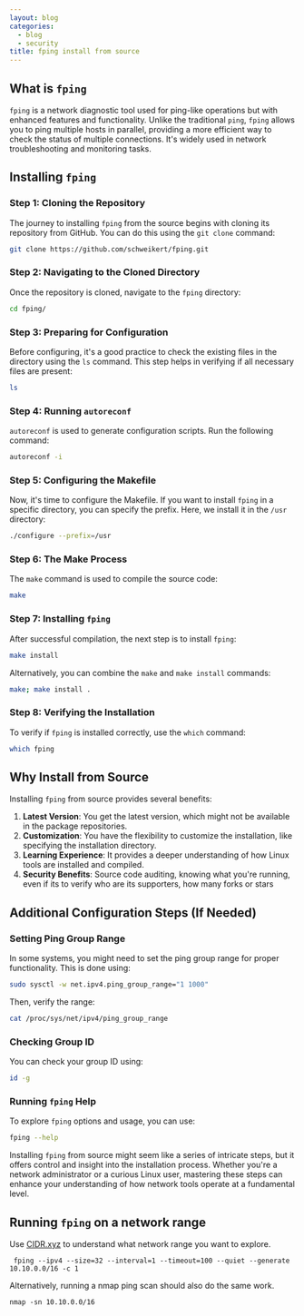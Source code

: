 ```yaml
---
layout: blog
categories:
  - blog
  - security
title: fping install from source
---
```

## What is `fping`

`fping` is a network diagnostic tool used for ping-like operations but with enhanced features and functionality. Unlike the traditional `ping`, `fping` allows you to ping multiple hosts in parallel, providing a more efficient way to check the status of multiple connections. It's widely used in network troubleshooting and monitoring tasks.

## Installing `fping`

### Step 1: Cloning the Repository
The journey to installing `fping` from the source begins with cloning its repository from GitHub. You can do this using the `git clone` command:

```bash
git clone https://github.com/schweikert/fping.git
```

### Step 2: Navigating to the Cloned Directory
Once the repository is cloned, navigate to the `fping` directory:

```bash
cd fping/
```

### Step 3: Preparing for Configuration
Before configuring, it's a good practice to check the existing files in the directory using the `ls` command. This step helps in verifying if all necessary files are present:

```bash
ls
```

### Step 4: Running `autoreconf`
`autoreconf` is used to generate configuration scripts. Run the following command:

```bash
autoreconf -i
```

### Step 5: Configuring the Makefile
Now, it's time to configure the Makefile. If you want to install `fping` in a specific directory, you can specify the prefix. Here, we install it in the `/usr` directory:

```bash
./configure --prefix=/usr
```

### Step 6: The Make Process
The `make` command is used to compile the source code:

```bash
make
```

### Step 7: Installing `fping`
After successful compilation, the next step is to install `fping`:

```bash
make install
```

Alternatively, you can combine the `make` and `make install` commands:

```bash
make; make install .
```

### Step 8: Verifying the Installation
To verify if `fping` is installed correctly, use the `which` command:

```bash
which fping
```

## Why Install from Source

Installing `fping` from source provides several benefits:

1. **Latest Version**: You get the latest version, which might not be available in the package repositories.
2. **Customization**: You have the flexibility to customize the installation, like specifying the installation directory.
3. **Learning Experience**: It provides a deeper understanding of how Linux tools are installed and compiled.
4. **Security Benefits**: Source code auditing, knowing what you're running, even if its to verify who are its supporters, how many forks or stars

## Additional Configuration Steps (If Needed)

### Setting Ping Group Range
In some systems, you might need to set the ping group range for proper functionality. This is done using:

```bash
sudo sysctl -w net.ipv4.ping_group_range="1 1000"
```

Then, verify the range:

```bash
cat /proc/sys/net/ipv4/ping_group_range
```

### Checking Group ID
You can check your group ID using:

```bash
id -g
```

### Running `fping` Help
To explore `fping` options and usage, you can use:

```bash
fping --help
```

Installing `fping` from source might seem like a series of intricate steps, but it offers control and insight into the installation process. Whether you're a network administrator or a curious Linux user, mastering these steps can enhance your understanding of how network tools operate at a fundamental level.


## Running `fping` on a network range 

Use [CIDR.xyz](https://cidr.xyz/) to understand what network range you want to explore.

```shell
 fping --ipv4 --size=32 --interval=1 --timeout=100 --quiet --generate 10.10.0.0/16 -c 1
```

Alternatively, running a nmap ping scan should also do the same work. 

```shell
nmap -sn 10.10.0.0/16
```